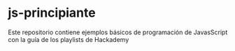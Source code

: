 # js-principiante
Este repositorio contiene ejemplos básicos de programación de JavasScript con la guía de los playlists de Hackademy
